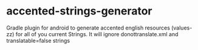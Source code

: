 # accented-strings-generator
Gradle plugin for android to generate accented english resources (values-zz) for all of you current Strings. It will ignore donottranslate.xml and translatable=false strings
